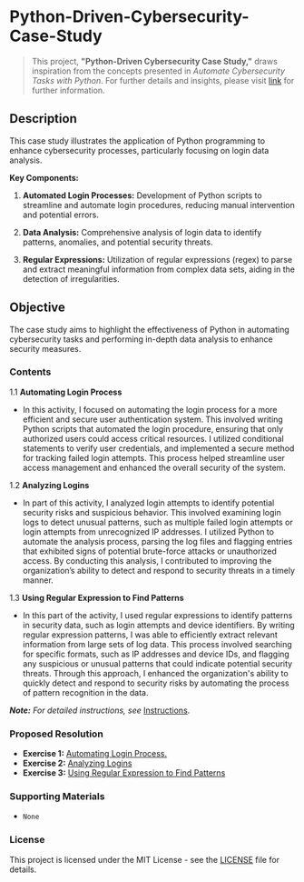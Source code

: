 # Python-Driven-Cybersecurity-Case-Study

> This project, **"Python-Driven Cybersecurity Case Study,"** draws inspiration from the concepts presented in *Automate Cybersecurity Tasks with Python*. For further details and insights, please visit [link](https://www.coursera.org/learn/automate-cybersecurity-tasks-with-python) for further information.

## Description

This case study illustrates the application of Python programming to enhance cybersecurity processes, particularly focusing on login data analysis.

**Key Components:**

1. **Automated Login Processes:** Development of Python scripts to streamline and automate login procedures, reducing manual intervention and potential errors.

2. **Data Analysis:** Comprehensive analysis of login data to identify patterns, anomalies, and potential security threats.

3. **Regular Expressions:** Utilization of regular expressions (regex) to parse and extract meaningful information from complex data sets, aiding in the detection of irregularities.

## Objective 

The case study aims to highlight the effectiveness of Python in automating cybersecurity tasks and performing in-depth data analysis to enhance security measures.

### Contents

1.1 **Automating Login Process**

- In this activity, I focused on automating the login process for a more efficient and secure user authentication system. This involved writing Python scripts that automated the login procedure, ensuring that only authorized users could access critical resources. I utilized conditional statements to verify user credentials, and implemented a secure method for tracking failed login attempts. This process helped streamline user access management and enhanced the overall security of the system.

1.2 **Analyzing Logins**

- In part of this activity, I analyzed login attempts to identify potential security risks and suspicious behavior. This involved examining login logs to detect unusual patterns, such as multiple failed login attempts or login attempts from unrecognized IP addresses. I utilized Python to automate the analysis process, parsing the log files and flagging entries that exhibited signs of potential brute-force attacks or unauthorized access. By conducting this analysis, I contributed to improving the organization’s ability to detect and respond to security threats in a timely manner.

1.3 **Using Regular Expression to Find Patterns**

- In this part of the activity, I used regular expressions to identify patterns in security data, such as login attempts and device identifiers. By writing regular expression patterns, I was able to efficiently extract relevant information from large sets of log data. This process involved searching for specific formats, such as IP addresses and device IDs, and flagging any suspicious or unusual patterns that could indicate potential security threats. Through this approach, I enhanced the organization's ability to quickly detect and respond to security risks by automating the process of pattern recognition in the data.

***Note:** For detailed instructions, see* [Instructions](Instructions.md).

### Proposed Resolution

- **Exercise 1:** [Automating Login Process.](https://github.com/Hugh-Kumbi/Python-Driven-Cybersecurity-Case-Study/blob/main/1.1%20Hugh_Automating%20Login%20Process.md)
- **Exercise 2:** [Analyzing Logins](https://github.com/Hugh-Kumbi/Python-Driven-Cybersecurity-Case-Study/blob/main/1.2%20Hugh_Analyzing%20Logins.md)
- **Exercise 3:** [Using Regular Expression to Find Patterns](https://github.com/Hugh-Kumbi/Python-Driven-Cybersecurity-Case-Study/blob/main/1.3%20Hugh_Using%20Regular%20Expression%20to%20Find%20Patterns.md)

### Supporting Materials

- `None`

### License

This project is licensed under the MIT License - see the [LICENSE](https://github.com/Hugh-Kumbi/Python-Driven-Cybersecurity-Case-Study/blob/main/LICENSE) file for details.
